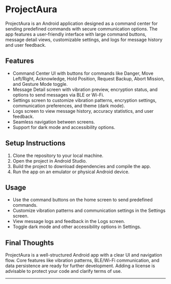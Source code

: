 # ProjectAura

ProjectAura is an Android application designed as a command center for sending predefined commands with secure communication options. The app features a user-friendly interface with large command buttons, message detail views, customizable settings, and logs for message history and user feedback.

## Features

- Command Center UI with buttons for commands like Danger, Move Left/Right, Acknowledge, Hold Position, Request Backup, Abort Mission, and Gesture Mode toggle.
- Message Detail screen with vibration preview, encryption status, and options to send messages via BLE or Wi-Fi.
- Settings screen to customize vibration patterns, encryption settings, communication preferences, and theme (dark mode).
- Logs screen to view message history, accuracy statistics, and user feedback.
- Seamless navigation between screens.
- Support for dark mode and accessibility options.

## Setup Instructions

1. Clone the repository to your local machine.
2. Open the project in Android Studio.
3. Build the project to download dependencies and compile the app.
4. Run the app on an emulator or physical Android device.

## Usage

- Use the command buttons on the home screen to send predefined commands.
- Customize vibration patterns and communication settings in the Settings screen.
- View message logs and feedback in the Logs screen.
- Toggle dark mode and other accessibility options in Settings.

## Final Thoughts

ProjectAura is a well-structured Android app with a clear UI and navigation flow. Core features like vibration patterns, BLE/Wi-Fi communication, and data persistence are ready for further development. Adding a license is advisable to protect your code and clarify terms of use.

---

